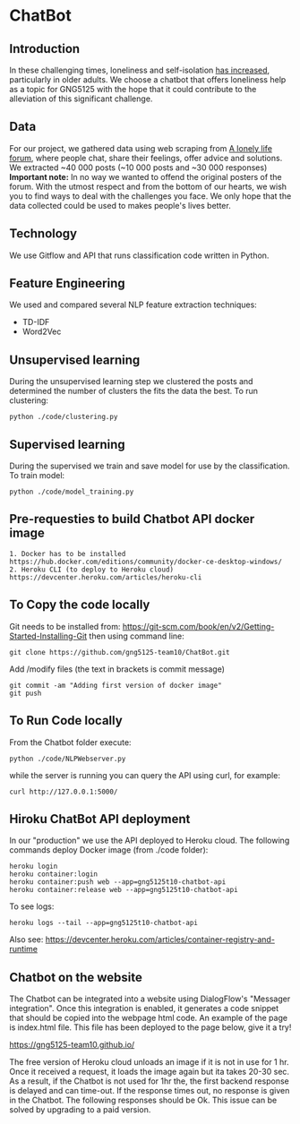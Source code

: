 # ChatBot

## Introduction
In these challenging times, loneliness and self-isolation [has increased](https://www.sciencedirect.com/science/article/abs/pii/S0165178120312257), particularly in older adults.
We choose a chatbot that offers loneliness help as a topic for GNG5125 with the hope that it could contribute to the alleviation of this significant challenge.

## Data
For our project, we gathered data using web scraping from [A lonely life forum](https://www.alonelylife.com/forumdisplay.php?fid=4), where people chat, share their feelings, offer advice and solutions.
We extracted \~40 000 posts (\~10 000 posts and \~30 000 responses)\
**Important note:** In no way we wanted to offend the original posters of the forum. With the utmost respect and from the bottom of our hearts, we wish you to find ways to deal with the challenges you face. We only hope that the data collected could be used to makes people's lives better.

## Technology
We use Gitflow and API that runs classification code written in Python. 

## Feature Engineering
We used and compared several NLP feature extraction techniques:
* TD-IDF
* Word2Vec

## Unsupervised learning
During the unsupervised learning step we clustered the posts and determined the number of clusters the fits the data the best.
To run clustering:
```
python ./code/clustering.py
```

## Supervised learning
During the supervised we train and save model for use by the classification.
To train model:
```
python ./code/model_training.py
```

## Pre-requesties to build Chatbot API docker image
	1. Docker has to be installed
	https://hub.docker.com/editions/community/docker-ce-desktop-windows/
	2. Heroku CLI (to deploy to Heroku cloud)
	https://devcenter.heroku.com/articles/heroku-cli

## To Copy the code locally
Git needs to be installed from:
https://git-scm.com/book/en/v2/Getting-Started-Installing-Git
then using command line:
```
git clone https://github.com/gng5125-team10/ChatBot.git
```
Add /modify files (the text in brackets is commit message)
```
git commit -am "Adding first version of docker image"
git push
```

## To Run Code locally
From the Chatbot folder execute:
```
python ./code/NLPWebserver.py
```
while the server is running you can query the API using curl, for example:
```
curl http://127.0.0.1:5000/
```

## Hiroku ChatBot API deployment
In our "production" we use the API deployed to Heroku cloud.
The following commands deploy Docker image (from ./code folder):
```
heroku login
heroku container:login
heroku container:push web --app=gng5125t10-chatbot-api
heroku container:release web --app=gng5125t10-chatbot-api
```
To see logs:
```
heroku logs --tail --app=gng5125t10-chatbot-api
```
Also see:
https://devcenter.heroku.com/articles/container-registry-and-runtime

## Chatbot on the website
The Chatbot can be integrated into a website using DialogFlow's "Messager integration".
Once this integration is enabled, it generates a code snippet that should be copied into the webpage html code.
An example of the page is index.html file.
This file has been deployed to the page below, give it a try! 

https://gng5125-team10.github.io/

The free version of Heroku cloud unloads an image if it is not in use for 1 hr. Once it received a request, it loads the image again but ita takes 20-30 sec. As a result, if the Chatbot is not used for 1hr the, the first backend response is delayed and can time-out. If the response times out, no response is given in the Chatbot. The following responses should be Ok. This issue can be solved by upgrading to a paid version.   

